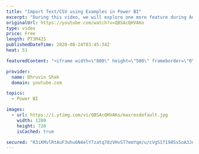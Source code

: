 ```yaml
---
title: "Import Text/CSV using Examples in Power BI"
excerpt: "During this video, we will explore one more feature during August 2020 of Power BI Desktop. So, now let’s explore this feature in detail.  Sometimes, we have our sample data source as Text or CSV format and the source of the data is unstructured. We want to convert our unstructured data to structured"
originalUrl: https://youtube.com/watch?v=QBSAcQHVAKo
type: video
price: Free
length: PT3M42S
publishedDateTime: 2020-08-24T03:45:34Z
heat: 51

featuredContent: "<iframe width=\"800\" height=\"500\" frameborder=\"0\" src=\"https://www.youtube.com/embed/QBSAcQHVAKo\" allow=\"accelerometer; autoplay; encrypted-media; gyroscope; picture-in-picture\" allowfullscreen></iframe>"

provider:
  name: Dhruvin Shah
  domain: youtube.com

topics:
  - Power BI

images:
  - url: https://i.ytimg.com/vi/QBSAcQHVAKo/maxresdefault.jpg
    width: 1280
    height: 720
    isCached: true

secured: "R3iKMvlRtAuF3uhu6N4elY7zatq78zVHvST7emYqm/u/cVgSIf198SsSoA3JnzV/fymdlvNb/HAHBNQlHOzFcKtjF3xDm5GVxqlPw9E6f0qM/cvU5FoxjzhJeAeVKk2dNJN0Cz+PHkmjeMOvnujA+YRS1efGm2LT0CxJL3QVEcGkZvS0mA8NwbkcBAm1goCG59Gy/uzwxlwAecHrXqrJu6NnZBKMt679YLazzLwUmSvg7LG04uep2/VSKS6s9CCKJmQ8RUcpJk4B0eVNxFMHTg5PZI419Fgay2q0GkTB0N8YBWo1Sjbk0HNrS9iRuBS9SKITEqZcBtnY+TeopqVhhZsNYqfbCc188ZVejhHuJ5APeKyDAA+lZt6ZhOf6rZFdmONH+Yfo/1l6+9U22rutww0Xpu4P8frQ1/SEq/PLSUU=;SyCfrX8ur+Ou8kmBn3XdZg=="
---
```


